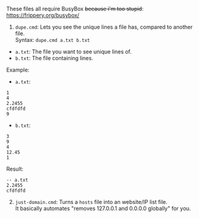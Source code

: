 These files all require BusyBox ~~because i'm too stupid~~: https://frippery.org/busybox/

1. `dupe.cmd`: Lets you see the unique lines a file has, compared to another file.  
Syntax: `dupe.cmd a.txt b.txt`  
 - `a.txt`: The file you want to see unique lines of.
 - `b.txt`: The file containing lines.

Example:
 - `a.txt`:
```
1
4
2.2455
cfdfdfd
9
```
 - `b.txt`:
```
3
9
4
12.45
1
```

Result:
```
-- a.txt
2.2455
cfdfdfd
```

2. `just-domain.cmd`: Turns a `hosts` file into an website/IP list file.  
It basically automates "removes 127.0.0.1 and 0.0.0.0 globally" for you.
